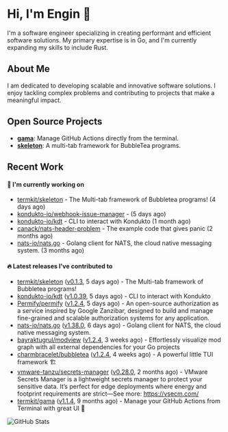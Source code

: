 # Hi, I'm Engin 👋

I'm a software engineer specializing in creating performant and efficient software solutions. My primary expertise is in Go, and I'm currently expanding my skills to include Rust.

## About Me

I am dedicated to developing scalable and innovative software solutions. I enjoy tackling complex problems and contributing to projects that make a meaningful impact.

## Open Source Projects

- [**gama**](https://github.com/termkit/gama): Manage GitHub Actions directly from the terminal.
- [**skeleton**](https://github.com/termkit/skeleton): A multi-tab framework for BubbleTea programs.

## Recent Work

#### 🚧 I'm currently working on

- [termkit/skeleton](https://github.com/termkit/skeleton) - The Multi-tab framework of Bubbletea programs! (4 days ago)
- [kondukto-io/webhook-issue-manager](https://github.com/kondukto-io/webhook-issue-manager) -  (5 days ago)
- [kondukto-io/kdt](https://github.com/kondukto-io/kdt) - CLI to interact with Kondukto (1 month ago)
- [canack/nats-header-problem](https://github.com/canack/nats-header-problem) - The example code that gives panic (2 months ago)
- [nats-io/nats.go](https://github.com/nats-io/nats.go) - Golang client for NATS, the cloud native messaging system. (3 months ago)

#### 🔥 Latest releases I've contributed to

- [termkit/skeleton](https://github.com/termkit/skeleton) ([v0.1.3](https://github.com/termkit/skeleton/releases/tag/v0.1.3), 5 days ago) - The Multi-tab framework of Bubbletea programs!
- [kondukto-io/kdt](https://github.com/kondukto-io/kdt) ([v1.0.39](https://github.com/kondukto-io/kdt/releases/tag/v1.0.39), 5 days ago) - CLI to interact with Kondukto
- [Permify/permify](https://github.com/Permify/permify) ([v1.2.4](https://github.com/Permify/permify/releases/tag/v1.2.4), 5 days ago) - An open-source authorization as a service inspired by Google Zanzibar, designed to build and manage fine-grained and scalable authorization systems for any application.
- [nats-io/nats.go](https://github.com/nats-io/nats.go) ([v1.38.0](https://github.com/nats-io/nats.go/releases/tag/v1.38.0), 6 days ago) - Golang client for NATS, the cloud native messaging system.
- [bayraktugrul/modview](https://github.com/bayraktugrul/modview) ([v1.2.4](https://github.com/bayraktugrul/modview/releases/tag/v1.2.4), 3 weeks ago) - Effortlessly visualize mod graph with all external dependencies for your Go projects
- [charmbracelet/bubbletea](https://github.com/charmbracelet/bubbletea) ([v1.2.4](https://github.com/charmbracelet/bubbletea/releases/tag/v1.2.4), 4 weeks ago) - A powerful little TUI framework 🏗
- [vmware-tanzu/secrets-manager](https://github.com/vmware-tanzu/secrets-manager) ([v0.28.0](https://github.com/vmware-tanzu/secrets-manager/releases/tag/v0.28.0), 2 months ago) - VMware Secrets Manager is a lightweight secrets manager to protect your sensitive data. It’s perfect for edge deployments where energy and footprint requirements are strict—See more: https://vsecm.com/
- [termkit/gama](https://github.com/termkit/gama) ([v1.1.4](https://github.com/termkit/gama/releases/tag/v1.1.4), 9 months ago) - Manage your GitHub Actions from Terminal with great UI 🧪

![GitHub Stats](http://github-profile-summary-cards.vercel.app/api/cards/profile-details?username=canack&theme=gotham)